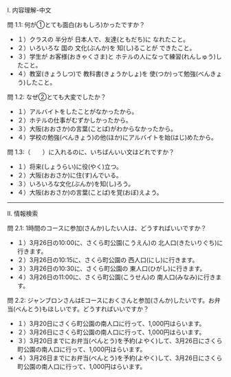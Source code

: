 I.  内容理解-中文

問 1.1: 何が➀とても面白(おもしろ)かったですか？

+ １）クラスの 半分が 日本人で、友達(ともだち)に なれたこと。
+ ２）いろいろな 国の 文化(ぶんか)を 知(し)ることが できたこと。
+ ３）学生が お客様(おきゃくさま)と ホテルの人になって練習(れんしゅう)したこと。
+ ４）教室(きょうしつ)で 教科書(きょうかしょ)を 使(つか)って勉強(べんきょう)したこと。

問 1.2: なぜ➁とても大変でしたか？

+ １）アルバイトをしたことがなかったから。
+ ２）ホテルの仕事がむずかしかったから。
+ ３）大阪(おおさか)の言葉(ことば)がわからなかったから。
+ ４）学校の勉強(べんきょう)の他(ほか)にアルバイトを始(はじ)めたから。

問 1.3:（　　）に入れるのに、いちばんいい文はどれですか？

+ １）将来(しょうらい)に役(やく)立つ。
+ ２）大阪(おおさか)に住(す)んでいる。
+ ３）いろいろな文化(ぶんか)を知(し)ろう。
+ ４）大阪(おおさか)の言葉(ことば)を覚(おぼ)えよう。

---

II. 情報検索

問 2.1: 1時間のコースに参加(さんか)したい人は、どうすればいいですか？

+ １）3月26日の10:00に、さくら町公園(こうえん)の 北人口(きたいりぐち)に行きます。
+ ２）3月26日の10:15に、さくら町公園の 西人口(にし)に行きます。
+ ３）3月26日の10:30に、さくら町公園の 東人口(ひがし)に行きます。
+ ４）3月26日の11:00に、さくら町公園(こうせん)の 南人口(みなみ)に行きます。

問 2.2:  ジャンブロンさんはEコースにおくさんと参加(さんか)したいです。お弁当(べんとう)もほしいです。どうすればいいですか？

+ １）3月20日にさくら町公園の南人口に行って、1,000円はらいます。
+ ２）3月26日にさくら町公園の南人口に行って、1,000円はらいます。
+ ３）3月20日までにお弁当(べんとう)を予約(よやく)して、3月26日にさくら町公園の南人口に行って、1,000円はらいます。
+ ４）3月26日までにお弁当(べんとう)を予約(よやく)して、3月26日にさくら町公園の南人口に行って、1,000円はらいます。